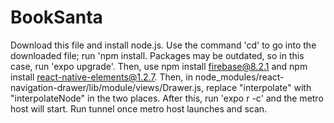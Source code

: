 # BookSanta
Download this file and install node.js. Use the command 'cd' to go into the downloaded file; run 'npm install. Packages may be outdated, so in this case, run 'expo upgrade'. Then, use npm install firebase@8.2.1 and npm install react-native-elements@1.2.7. Then, in node_modules/react-navigation-drawer/lib/module/views/Drawer.js, replace "interpolate" with "interpolateNode" in the two places. After this, run 'expo r -c' and the metro host will start. Run tunnel once metro host launches and scan. 

